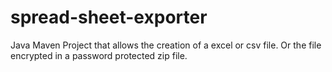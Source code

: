 # spread-sheet-exporter
Java Maven Project that allows the creation of a excel or csv file. Or the file encrypted in a password protected zip file.

